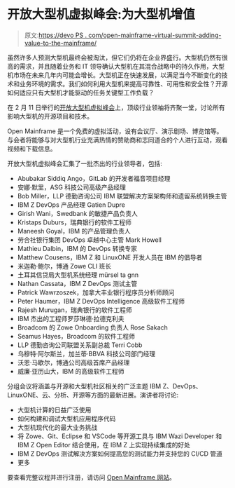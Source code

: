 # 开放大型机虚拟峰会:为大型机增值

> 原文:[https://devo PS . com/open-mainframe-virtual-summit-adding-value-to-the-mainframe/](https://devops.com/open-mainframe-virtual-summit-adding-value-to-the-mainframe/)

虽然许多人预测大型机最终会被淘汰，但它们仍将在企业界盛行。大型机仍然有很高的需求，并且随着业务和 IT 领导确认大型机在其混合战略中的持久作用，大型机市场在未来几年内可能会增长。大型机正在快速发展，以满足当今不断变化的技术和业务环境的需求。我们如何利用大型机来提高可靠性、可用性和安全性？开源如何适应只有大型机才能驱动的任务关键型工作负载？

在 2 月 11 日举行的[开放大型机虚拟峰会](https://www.mediaopsevents.com/openmainframe)上，顶级行业领袖将齐聚一堂，讨论所有影响大型机的开源项目和技术。

Open Mainframe 是一个免费的虚拟活动，设有会议厅、演示剧场、博览馆等。与会者将能够与对大型机行业充满热情的赞助商和志同道合的个人进行互动，观看视频和下载信息。

开放大型机虚拟峰会汇集了一批杰出的行业领导者，包括:

*   Abubakar Siddiq Ango，GitLab 的开发者福音项目经理
*   安娜·默里，ASG 科技公司高级产品经理
*   Bob Miller，LLP 德勤咨询公司 IBM 联盟解决方案架构师和遗留系统转换主管
*   IBM Z DevOps 产品经理 Gatien Dupre
*   Girish Wani，Swedbank 的敏捷产品负责人
*   Kristaps Duburs，瑞典银行的软件工程师
*   Maneesh Goyal，IBM 的产品管理负责人
*   劳合社银行集团 DevOps 卓越中心主管 Mark Howell
*   Mathieu Dalbin，IBM 的 DevOps 转换专家
*   Matthew Cousens，IBM Z 和 LinuxONE 开发人员在 IBM 的倡导者
*   米迦勒·鲍尔，博通 Zowe CLI 班长
*   土耳其信贷局大型机系统经理 mürsel ta gnn
*   Nathan Cassata，IBM Z DevOps 测试主管
*   Patrick Wawrzoszek，加拿大丰业银行程序员分析师顾问
*   Peter Haumer，IBM Z DevOps Intelligence 高级软件工程师
*   Rajesh Murugan，瑞典银行的软件工程师
*   IBM 杰出的工程师罗莎琳德·拉德克利夫
*   Broadcom 的 Zowe Onboarding 负责人 Rose Sakach
*   Seamus Hayes，Broadcom 的软件工程师
*   LLP 德勤咨询公司联盟关系副总裁 Terri Cobb
*   乌穆特·阿尔斯兰，加兰蒂·BBVA 科技公司部门经理
*   沃恩·马歇尔，博通公司高级首席产品经理
*   威廉·亚历山大，IBM 的高级软件工程师

分组会议将涵盖与开源和大型机社区相关的广泛主题 IBM Z、DevOps、LinuxONE、云、分析、开源等方面的最新进展。演讲者将讨论:

*   大型机计算的日益广泛使用
*   如何构建和调试大型机应用程序代码
*   大型机现代化的最大业务挑战
*   将 Zowe、Git、Eclipse 和 VSCode 等开源工具与 IBM Wazi Developer 和 IBM Z Open Editor 结合使用，在 IBM Z 上实现持续集成的好处
*   IBM Z DevOps 测试解决方案如何提高您的测试能力并支持您的 CI/CD 管道
*   更多

要查看完整议程并进行注册，请访问 [Open Mainframe 网站](https://www.mediaopsevents.com/openmainframe)。
